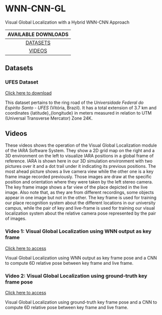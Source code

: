 # WNN-CNN-GL

Visual Global Localization with a Hybrid WNN-CNN Approach

| AVAILABLE DOWNLOADS |
| :------------------: |
| [DATASETS](#datasets) |
| [VIDEOS](#videos) |

## Datasets

### UFES Dataset 

[Click here to download]() 

This dataset pertains to the ring road of the _Universidade Federal do Espírito Santo - UFES_ (Vitória, Brazil). It has a total extension of 3.7 km and coordinates {latitude}_{longitude} in meters measured in relation to UTM (Universal Transverse Mercator) Zone 24K. 


## Videos 

These videos shows the operation of the Visual Global Localization module of the IARA Software System. 
They show a 2D grid map on the right and a 3D environment on the left to visualize IARA positions in a global frame of reference. IARA is shown here in our 3D simulation environment with two pictures over it and a dot trail under it indicating its previous positions. The most ahead picture shows a live camera view while the other one is a key frame image recorded previously. Those images are draw at the specific position and orientation where they were taken by the left stereo camera. The key frame image shows a far view of the place depicted in the live image. Also note that, as they are from different recordings, some objects appear in one image but not in the other. The key frame is used for training our place recognition system about the different locations in our university campus, while the pair of key and live-frame is used for training our visual localization system about the relative camera pose represented by the pair of images.

### Video 1: Visual Global Localization using WNN output as key frame 

[Click here to access](https://youtu.be/uVYQZQDbZsA)

Visual Global Localization using WNN output as key frame pose and a CNN to compute 6D relative pose between key frame and live frame.

### Video 2: Visual Global Localization using ground-truth key frame pose 

[Click here to access](https://youtu.be/B_UgAlsW99s)

Visual Global Localization using ground-truth key frame pose and a CNN to compute 6D relative pose between key frame and live frame.
